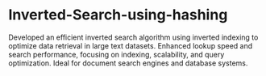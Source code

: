 # Inverted-Search-using-hashing
Developed an efficient inverted search algorithm using inverted indexing to optimize data retrieval in large text datasets. Enhanced lookup speed and search performance, focusing on indexing, scalability, and query optimization. Ideal for document search engines and database systems.
